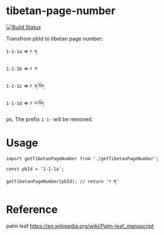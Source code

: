 # tibetan-page-number

[![Build Status](https://travis-ci.org/karmapa17/tibetan-page-number.svg?branch=master)](https://travis-ci.org/karmapa17/tibetan-page-number)

Transfrom pbId to tibetan page number:

`1-1-1a` => `༡ ན`

`1-1-1b` => `༡ བ`

`1-1-1c` => `༡ ན་འོག`

`1-1-1d` => `༡ བ་འོག`

ps. The prefix `1-1-` will be removed.

# Usage
 
```
import getTibetanPageNumber from './getTibetanPageNumber';

const pbId = '1-1-1a';

getTibetanPageNumber(pbId); // return '༡ ན'
```

# Reference
palm leaf https://en.wikipedia.org/wiki/Palm-leaf_manuscript
